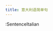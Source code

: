 ```yaml
---
title: 意大利语简单句
---
```


:SentenceItalian

<SentenceItalian></SentenceItalian>

<script setup>
import SentenceItalian from '../../.vitepress/components/arts/SentenceItalian.vue'
</script>
